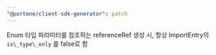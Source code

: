 ```yaml
---
"@portone/client-sdk-generator": patch
---
```


Enum 타입 파라미터를 참조하는 referenceRef 생성 시, 항상 ImportEntry의 `is\_type\_only` 를 false로 함
